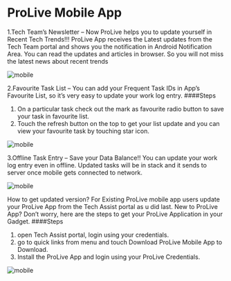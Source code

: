 # ProLive Mobile App 


1.Tech Team’s Newsletter – Now ProLive helps you to update yourself in Recent Tech Trends!!! 
 ProLive App receives the Latest updates from the Tech Team portal and shows you the notification in Android Notification Area. You can read the updates and articles in browser. So you will not miss the latest news about recent trends


![mobile](http://apps.kgfsl.com/proliveapitest/logs/MobileApp.png)

2.Favourite Task List – You can add your Frequent Task IDs in App’s Favourite List, so it’s very easy to update your work log entry.
####Steps
1. On a particular task check out the mark as favourite radio button to save your task in favourite list.
2. Touch the refresh button on the top to get your list update and you can view your favourite task by touching star icon.


![mobile](http://apps.kgfsl.com/proliveapitest/logs/MobileApp1.png)

3.Offline Task Entry – Save your Data Balance!!
You can update your work log entry even in offline. Updated tasks will be in stack and it sends to server once mobile gets connected to network.

![mobile](http://apps.kgfsl.com/proliveapitest/logs/MobileApp2.png)

How to get updated version?
For Existing ProLive mobile app users update your ProLive App from the Tech Assist portal as u did last. 
New to ProLive App? Don’t worry, here are the steps to get your ProLive Application in your Gadget.
####Steps
1. open Tech Assist portal, login using your credentials. 
2. go to quick links from menu and touch Download ProLive Mobile App to Download.
3. Install the ProLive App and login using your ProLive Credentials.


![mobile](http://apps.kgfsl.com/proliveapitest/logs/MobileApp3.png)
